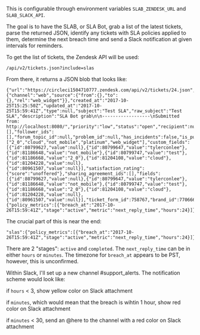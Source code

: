 This is configurable through environment variables `SLAB_ZENDESK_URL` and `SLAB_SLACK_API`. 

The goal is to have the SLAB, or SLA Bot, grab a list of the latest tickets, parse the returned JSON, identify any tickets with SLA policies applied to them, determine the next breach time and send a Slack notification at given intervals for reminders. 

To get the list of tickets, the Zendesk API will be used:

```
/api/v2/tickets.json?include=slas
```

From there, it returns a JSON blob that looks like:

```
{"url":"https://circleci1504710777.zendesk.com/api/v2/tickets/24.json","id":24,"external_id":null,"via":{"channel":"web","source":{"from":{},"to":{},"rel":"web_widget"}},"created_at":"2017-10-25T15:25:50Z","updated_at":"2017-10-25T15:59:41Z","type":null,"subject":"Test SLA","raw_subject":"Test SLA","description":"SLA Bot grab\n\n------------------\nSubmitted from: http://localhost:8080/","priority":"low","status":"open","recipient":null,"requester_id":25755546288,"submitter_id":25755546288,"assignee_id":25670682267,"organization_id":27631063347,"group_id":43489307,"collaborator_ids":[],"follower_ids":[],"forum_topic_id":null,"problem_id":null,"has_incidents":false,"is_public":true,"due_at":null,"tags":["2_0","cloud","not_mobile","platinum","web_widget"],"custom_fields":[{"id":80799627,"value":null},{"id":80799647,"value":"tylerconlee"},{"id":81186648,"value":"not_mobile"},{"id":80799747,"value":"test"},{"id":81186668,"value":"2_0"},{"id":81204108,"value":"cloud"},{"id":81204228,"value":null},{"id":80961507,"value":null}],"satisfaction_rating":{"score":"unoffered"},"sharing_agreement_ids":[],"fields":[{"id":80799627,"value":null},{"id":80799647,"value":"tylerconlee"},{"id":81186648,"value":"not_mobile"},{"id":80799747,"value":"test"},{"id":81186668,"value":"2_0"},{"id":81204108,"value":"cloud"},{"id":81204228,"value":null},{"id":80961507,"value":null}],"ticket_form_id":758767,"brand_id":7706667,"satisfaction_probability":null,"slas":{"policy_metrics":[{"breach_at":"2017-10-26T15:59:41Z","stage":"active","metric":"next_reply_time","hours":24}]},"allow_channelback":false}],"next_page":null,"previous_page":null,"count":9}%
```

The crucial part of this is near the end:

```
"slas":{"policy_metrics":[{"breach_at":"2017-10-26T15:59:41Z","stage":"active","metric":"next_reply_time","hours":24}]}
```

There are 2 "stages": `active` and `completed`. The `next_reply_time` can be in either `hours` or `minutes`. The timezone for `breach_at` appears to be PST, however, this is unconfirmed. 


Within Slack, I'll set up a new channel #support_alerts. The notification scheme would look like:

if `hours` < 3, show yellow color on Slack attachment

if `minutes`, which would mean that the breach is wihtin 1 hour, show red color on Slack attachment

if `minutes` < 30, send an @here to the channel with a red color on Slack attachment